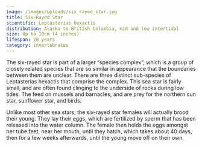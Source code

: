 ```yaml
---
image: /images/uploads/six_rayed_star.jpg
title: Six-Rayed Star
scientific: Leptasterias hexactis
distribution: Alaska to British Columbia, mid and low intertidal
size: Up to 10cm (4 inches)
lifespan: 20 years
category: invertebrates
---
```


The six-rayed star is part of a larger “species complex”, which is a group of closely related species that are so similar in appearance that the boundaries between them are unclear. There are three distinct sub-species of Leptasterias hexactis that comprise the complex. This sea star is fairly small, and are often found clinging to the underside of rocks during low tides. The feed on mussels and barnacles, and are prey for the northern sun star, sunflower star, and birds.

Unlike most other sea stars, the six-rayed star females will actually brood their young. They lay their eggs, which are fertilized by sperm that has been released into the water column. The female then holds the eggs amongst her tube feet, near her mouth, until they hatch, which takes about 40 days, then for a few weeks afterwards, until the young move off on their own.

